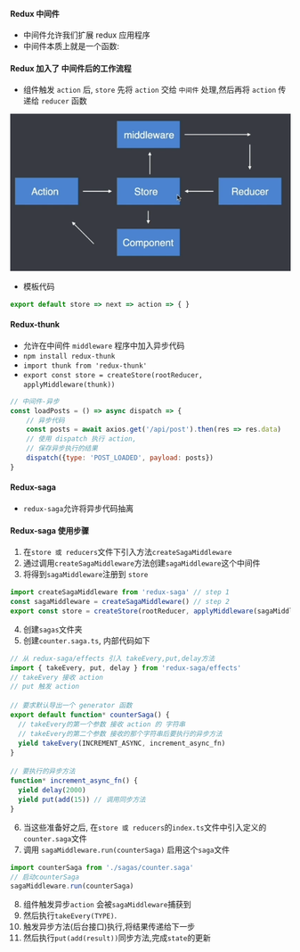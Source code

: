 #### Redux 中间件
- 中间件允许我们扩展 redux 应用程序
- 中间件本质上就是一个函数:


#### Redux 加入了 中间件后的工作流程
-  组件触发 `action` 后, `store` 先将 `action` 交给 `中间件` 处理,然后再将 `action` 传递给 `reducer` 函数
  
<img src="./demos/redux-middleware-flow.png">

- 模板代码
```js
export default store => next => action => { }
```


#### Redux-thunk
- 允许在中间件 `middleware` 程序中加入异步代码
- `npm install redux-thunk`
- `import thunk from 'redux-thunk'`
- `export const store = createStore(rootReducer, applyMiddleware(thunk))`
```js
// 中间件-异步
const loadPosts = () => async dispatch => {
    // 异步代码
    const posts = await axios.get('/api/post').then(res => res.data)
    // 使用 dispatch 执行 action, 
    // 保存异步执行的结果
    dispatch({type: 'POST_LOADED', payload: posts})
}
```

#### Redux-saga
- `redux-saga`允许将异步代码抽离

#### Redux-saga 使用步骤
1. 在`store 或 reducers`文件下引入方法`createSagaMiddleware`
2. 通过调用`createSagaMiddleware`方法创建`sagaMiddleware`这个中间件
3. 将得到`sagaMiddleware`注册到 `store`
```js
import createSagaMiddleware from 'redux-saga' // step 1
const sagaMiddleware = createSagaMiddleware() // step 2
export const store = createStore(rootReducer, applyMiddleware(sagaMiddleware)) // step 3
```
4. 创建`sagas`文件夹
5. 创建`counter.saga.ts`, 内部代码如下
```js
// 从 redux-saga/effects 引入 takeEvery,put,delay方法
import { takeEvery, put, delay } from 'redux-saga/effects'
// takeEvery 接收 action
// put 触发 action

// 要求默认导出一个 generator 函数
export default function* counterSaga() {
  // takeEvery的第一个参数 接收 action 的 字符串
  // takeEvery的第二个参数 接收的那个字符串后要执行的异步方法
  yield takeEvery(INCREMENT_ASYNC, increment_async_fn)
}

// 要执行的异步方法
function* increment_async_fn() {
  yield delay(2000)
  yield put(add(15)) // 调用同步方法
}
```
6. 当这些准备好之后, 在`store 或 reducers`的`index.ts`文件中引入定义的`counter.saga`文件
7. 调用 `sagaMiddleware.run(counterSaga)` 启用这个`saga`文件
```js
import counterSaga from './sagas/counter.saga'
// 启动counterSaga
sagaMiddleware.run(counterSaga)
```
8. 组件触发异步`action` 会被`sagaMiddleware`捕获到
9. 然后执行`takeEvery(TYPE)`.
10. 触发异步方法(后台接口)执行,将结果传递给下一步
11. 然后执行`put(add(result))`同步方法,完成`state`的更新